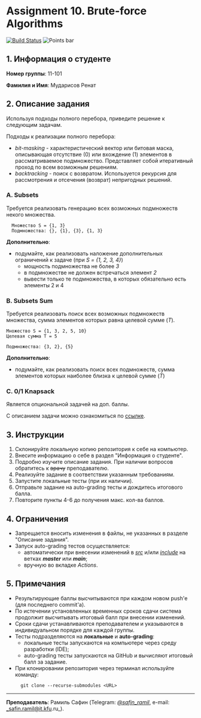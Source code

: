# Assignment 10. Brute-force Algorithms

[![Build Status](../../actions/workflows/classroom.yml/badge.svg)](../../actions/workflows/classroom.yml)
![Points bar](../../blob/badges/.github/badges/points-bar.svg)

## 1. Информация о студенте

**Номер группы**: 11-101

**Фамилия и Имя**: Мударисов Ренат

## 2. Описание задания

Используя подходы полного перебора, приведите решение к следующим задачам.

Подходы к реализации полного перебора:

- _bit-masking_ - характеристический вектор или битовая маска, описывающая отсутствие (0) или вхождение (1) элементов в
  рассматриваемое подмножество. Представляет собой итеративный проход по всем возможным решениям.
- _backtracking_ - поиск с возвратом. Используется рекурсия для рассмотрения и отсечения (возврат) непригодных решений.

### A. Subsets

Требуется реализовать генерацию всех возможных подмножеств некого множества.

```text
  Множество S = {1, 3}
  Подмножества: {}, {1}, {3}, {1, 3}
```

**Дополнительно**:

- подумайте, как реализовать наложение дополнительных ограничений к задаче (при _S = {1, 2, 3, 4}_)
  - мощность подмножества не более _3_
  - в подмножестве не должен встречаться элемент _2_
  - вывести только те подмножества, в которых обязательно есть элементы 2 и 4

### B. Subsets Sum

Требуется реализовать поиск всех возможных подмножеств множества, сумма элементов которых равна 
целевой сумме (_T_).

```text
Множество S = {1, 3, 2, 5, 10}
Целевая сумма T = 5

Подмножества: {3, 2}, {5}
```

**Дополнительно**:
- подумайте, как реализовать поиск всех подмножеств, сумма элементов которых наиболее близка к целевой сумме (_T_)

### C. 0/1 Knapsack

Является опциональной задачей на доп. баллы.

С описанием задачи можно ознакомиться по [ссылке](https://ru.wikipedia.org/wiki/%D0%97%D0%B0%D0%B4%D0%B0%D1%87%D0%B0_%D0%BE_%D1%80%D1%8E%D0%BA%D0%B7%D0%B0%D0%BA%D0%B5).

## 3. Инструкции

1. Склонируйте локальную копию репозитория к себе на компьютер.
2. Внесите информацию о себе в раздел "Информация о студенте".
3. Подробно изучите описание задания. При наличии вопросов обратитесь к <strike>врачу</strike> преподавателю.
4. Реализуйте задание в соответствии указанным требованиям.
5. Запустите локальные тесты (при их наличии).
6. Отправьте задание на auto-grading тесты и дождитесь итогового балла.
7. Повторите пункты 4-6 до получения макс. кол-ва баллов.

## 4. Ограничения

- Запрещается вносить изменения в файлы, не указанных в разделе "Описание задания".
- Запуск auto-grading тестов осуществляется:
    - автоматически при внесении изменений в [_src_](src) и/или [_include_](include)
      на ветках _**master**_ или _**main**_;
    - вручную во вкладке _Actions_.

## 5. Примечания

- Результирующие баллы высчитываются при каждом новом push'е (для последнего commit'а).
- По истечении установленных временных сроков сдачи система продолжит высчитывать итоговый балл при внесении изменений.
- Сроки сдачи устанавливаются преподавателем и указываются в индивидуальном порядке для каждой группы.
- Тесты подразделяются на **локальные** и **auto-grading**:
    - локальные тесты запускаются на компьютере через среду разработки (IDE);
    - auto-grading тесты запускаются на GitHub и вычисляют итоговый балл за задание.
- При клонировании репозитория через терминал используйте команду:
  ```shell
    git clone --recurse-submodules <URL>
  ```

---

**Преподаватель**: Рамиль Сафин (Telegram: [_@safin_ramil_](https://t.me/safin_ramil), e-mail: _safin.ramil@it.kfu.ru_).
